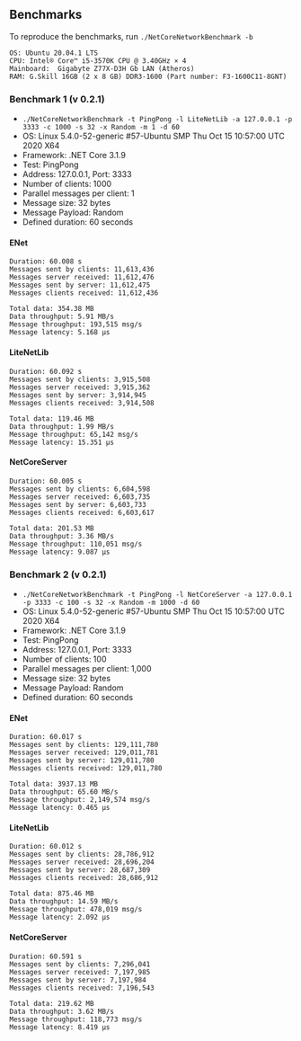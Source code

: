 ## Benchmarks

To reproduce the benchmarks, run `./NetCoreNetworkBenchmark -b`


```
OS: Ubuntu 20.04.1 LTS
CPU: Intel® Core™ i5-3570K CPU @ 3.40GHz × 4
Mainboard:  Gigabyte Z77X-D3H Gb LAN (Atheros)
RAM: G.Skill 16GB (2 x 8 GB) DDR3-1600 (Part number: F3-1600C11-8GNT)
```
### Benchmark 1 (v 0.2.1)
* `./NetCoreNetworkBenchmark -t PingPong -l LiteNetLib -a 127.0.0.1 -p 3333 -c 1000 -s 32 -x Random -m 1 -d 60`
* OS: Linux 5.4.0-52-generic #57-Ubuntu SMP Thu Oct 15 10:57:00 UTC 2020 X64
* Framework: .NET Core 3.1.9
* Test: PingPong
* Address: 127.0.0.1, Port: 3333
* Number of clients: 1000
* Parallel messages per client: 1
* Message size: 32 bytes
* Message Payload: Random
* Defined duration: 60 seconds

#### ENet
```
Duration: 60.008 s
Messages sent by clients: 11,613,436
Messages server received: 11,612,476
Messages sent by server: 11,612,475
Messages clients received: 11,612,436

Total data: 354.38 MB
Data throughput: 5.91 MB/s
Message throughput: 193,515 msg/s
Message latency: 5.168 μs
```

#### LiteNetLib
```
Duration: 60.092 s
Messages sent by clients: 3,915,508
Messages server received: 3,915,362
Messages sent by server: 3,914,945
Messages clients received: 3,914,508

Total data: 119.46 MB
Data throughput: 1.99 MB/s
Message throughput: 65,142 msg/s
Message latency: 15.351 μs
```

#### NetCoreServer
```
Duration: 60.005 s
Messages sent by clients: 6,604,598
Messages server received: 6,603,735
Messages sent by server: 6,603,733
Messages clients received: 6,603,617

Total data: 201.53 MB
Data throughput: 3.36 MB/s
Message throughput: 110,051 msg/s
Message latency: 9.087 μs
```

### Benchmark 2 (v 0.2.1)
* `./NetCoreNetworkBenchmark -t PingPong -l NetCoreServer -a 127.0.0.1 -p 3333 -c 100 -s 32 -x Random -m 1000 -d 60`
* OS: Linux 5.4.0-52-generic #57-Ubuntu SMP Thu Oct 15 10:57:00 UTC 2020 X64
* Framework: .NET Core 3.1.9
* Test: PingPong
* Address: 127.0.0.1, Port: 3333
* Number of clients: 100
* Parallel messages per client: 1,000
* Message size: 32 bytes
* Message Payload: Random
* Defined duration: 60 seconds

#### ENet
```
Duration: 60.017 s
Messages sent by clients: 129,111,780
Messages server received: 129,011,781
Messages sent by server: 129,011,780
Messages clients received: 129,011,780

Total data: 3937.13 MB
Data throughput: 65.60 MB/s
Message throughput: 2,149,574 msg/s
Message latency: 0.465 μs
```

#### LiteNetLib
```
Duration: 60.012 s
Messages sent by clients: 28,786,912
Messages server received: 28,696,204
Messages sent by server: 28,687,309
Messages clients received: 28,686,912

Total data: 875.46 MB
Data throughput: 14.59 MB/s
Message throughput: 478,019 msg/s
Message latency: 2.092 μs
```

#### NetCoreServer
```
Duration: 60.591 s
Messages sent by clients: 7,296,041
Messages server received: 7,197,985
Messages sent by server: 7,197,984
Messages clients received: 7,196,543

Total data: 219.62 MB
Data throughput: 3.62 MB/s
Message throughput: 118,773 msg/s
Message latency: 8.419 μs
```

